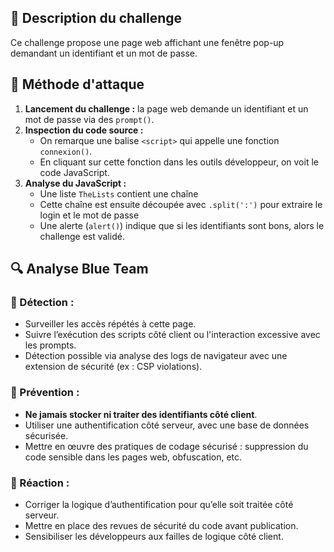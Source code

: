 ## 📌 Description du challenge  

Ce challenge propose une page web affichant une fenêtre pop-up demandant un identifiant et un mot de passe.

## 🚀 Méthode d'attaque  
1. **Lancement du challenge :** la page web demande un identifiant et un mot de passe via des `prompt()`.
2. **Inspection du code source :**  
   - On remarque une balise `<script>` qui appelle une fonction `connexion()`.
   - En cliquant sur cette fonction dans les outils développeur, on voit le code JavaScript.
3. **Analyse du JavaScript :**  
   - Une liste `TheLists` contient une chaîne
   - Cette chaîne est ensuite découpée avec `.split(':')` pour extraire le login et le mot de passe
   - Une alerte (`alert()`) indique que si les identifiants sont bons, alors le challenge est validé.

## 🔍 Analyse Blue Team  
### 🔹 Détection :  
- Surveiller les accès répétés à cette page.
- Suivre l’exécution des scripts côté client ou l'interaction excessive avec les prompts.
- Détection possible via analyse des logs de navigateur avec une extension de sécurité (ex : CSP violations).

### 🔹 Prévention :  
- **Ne jamais stocker ni traiter des identifiants côté client**.
- Utiliser une authentification côté serveur, avec une base de données sécurisée.
- Mettre en œuvre des pratiques de codage sécurisé : suppression du code sensible dans les pages web, obfuscation, etc.

### 🔹 Réaction :  
- Corriger la logique d’authentification pour qu’elle soit traitée côté serveur.
- Mettre en place des revues de sécurité du code avant publication.
- Sensibiliser les développeurs aux failles de logique côté client.